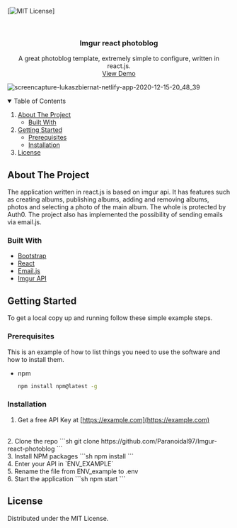 <!--
*** Thanks for checking out the Best-README-Template. If you have a suggestion
*** that would make this better, please fork the repo and create a pull request
*** or simply open an issue with the tag "enhancement".
*** Thanks again! Now go create something AMAZING! :D
-->



<!-- PROJECT SHIELDS -->
<!--
*** I'm using markdown "reference style" links for readability.
*** Reference links are enclosed in brackets [ ] instead of parentheses ( ).
*** See the bottom of this document for the declaration of the reference variables
*** for contributors-url, forks-url, etc. This is an optional, concise syntax you may use.
*** https://www.markdownguide.org/basic-syntax/#reference-style-links
-->

[![MIT License][license-shield]]



<!-- PROJECT LOGO -->
<br />
<p align="center">

  <h3 align="center">Imgur react photoblog</h3>

  <p align="center">
    A great photoblog template, extremely simple to configure, written in react.js.
    <br />
    <a href="https://lukaszbiernat.netlify.app/">View Demo</a>
    
  </p>
</p>

![screencapture-lukaszbiernat-netlify-app-2020-12-15-20_48_39](https://user-images.githubusercontent.com/46970261/102265135-f6f4c980-3f16-11eb-9494-922e94bfc92a.png)



<!-- TABLE OF CONTENTS -->
<details open="open">
  <summary>Table of Contents</summary>
  <ol>
    <li>
      <a href="#about-the-project">About The Project</a>
      <ul>
        <li><a href="#built-with">Built With</a></li>
      </ul>
    </li>
    <li>
      <a href="#getting-started">Getting Started</a>
      <ul>
        <li><a href="#prerequisites">Prerequisites</a></li>
        <li><a href="#installation">Installation</a></li>
      </ul>
    </li>
    <li><a href="#license">License</a></li>
  </ol>
</details>



<!-- ABOUT THE PROJECT -->
## About The Project

The application written in react.js is based on imgur api. It has features such as creating albums, publishing albums, adding and removing albums, photos and selecting a photo of the main album. The whole is protected by Auth0. The project also has implemented the possibility of sending emails via email.js.

### Built With

* [Bootstrap](https://github.com/twbs/bootstrap)
* [React](https://github.com/facebook/react)
* [Email.js](https://github.com/eleith/emailjs)
* [Imgur API](https://api.imgur.com/)

<!-- GETTING STARTED -->
## Getting Started

To get a local copy up and running follow these simple example steps.

### Prerequisites

This is an example of how to list things you need to use the software and how to install them.

* npm
  ```sh
  npm install npm@latest -g
  ```

### Installation

1. Get a free API Key at [https://example.com](https://example.com)
<br />
2. Clone the repo
   ```sh
   git clone https://github.com/Paranoidal97/Imgur-react-photoblog
   ```
<br />
3. Install NPM packages
   ```sh
   npm install
   ```
<br />
4. Enter your API in `ENV_EXAMPLE`
<br />
5. Rename the file from ENV_example to .env
<br />
6. Start the application 
   ```sh
   npm start
   ```

<!-- LICENSE -->
## License

Distributed under the MIT License.


<!-- MARKDOWN LINKS & IMAGES -->
<!-- https://www.markdownguide.org/basic-syntax/#reference-style-links -->
[license-shield]: https://img.shields.io/github/license/othneildrew/Best-README-Template.svg?style=for-the-badge
[license-url]: https://github.com/othneildrew/Best-README-Template/blob/master/LICENSE.txt
[linkedin-shield]: https://img.shields.io/badge/-LinkedIn-black.svg?style=for-the-badge&logo=linkedin&colorB=555
[linkedin-url]: https://linkedin.com/in/othneildrew
